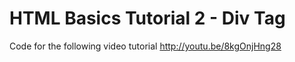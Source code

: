 HTML Basics Tutorial 2 - Div Tag
================================

Code for the following video tutorial http://youtu.be/8kgOnjHng28
